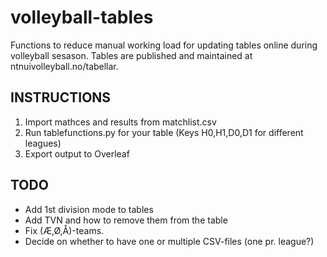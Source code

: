 # volleyball-tables
Functions to reduce manual working load for updating tables online during volleyball sesason. Tables are published and maintained at ntnuivolleyball.no/tabellar.

## INSTRUCTIONS

1. Import mathces and results from matchlist.csv
2. Run tablefunctions.py for your table (Keys H0,H1,D0,D1 for different leagues)
3. Export output to Overleaf

##  TODO

* Add 1st division mode to tables
* Add TVN and how to remove them from the table
* Fix (Æ,Ø,Å)-teams.
* Decide on whether to have one or multiple CSV-files (one pr. league?)
